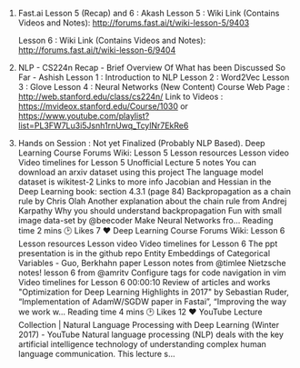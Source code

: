 1) Fast.ai Lesson 5 (Recap) and 6 : Akash
    Lesson 5 :
        Wiki Link (Contains Videos and Notes): http://forums.fast.ai/t/wiki-lesson-5/9403
    
    Lesson 6 :
        Wiki Link (Contains Videos and Notes): http://forums.fast.ai/t/wiki-lesson-6/9404
    
2) NLP - CS224n Recap - Brief Overview Of What has been Discussed So Far - Ashish
    Lesson 1 : Introduction to NLP
    Lesson 2 : Word2Vec
    Lesson 3 : Glove
    Lesson 4 : Neural Networks (New Content)
    Course Web Page : http://web.stanford.edu/class/cs224n/
    Link to Videos : https://mvideox.stanford.edu/Course/1030 or https://www.youtube.com/playlist?list=PL3FW7Lu3i5Jsnh1rnUwq_TcylNr7EkRe6

3) Hands on Session : Not yet Finalized (Probably NLP Based).
Deep Learning Course Forums
Wiki: Lesson 5
Lesson resources Lesson video Video timelines for Lesson 5 Unofficial Lecture 5 notes You can download an arxiv dataset using this project The language model dataset is wikitest-2 Links to more info Jacobian and Hessian in the Deep Learning book: section 4.3.1 (page 84) Backpropagation as a chain rule by Chris Olah Another explanation about the chain rule from Andrej Karpathy Why you should understand backpropagation Fun with small image data-set by @beecoder Make Neural Networks fro...
Reading time
2 mins :clock2:
Likes
7 :heart:
Deep Learning Course Forums
Wiki: Lesson 6
Lesson resources Lesson video Video timelines for Lesson 6 The ppt presentation is in the github repo Entity Embeddings of Categorical Variables - Guo, Berkhahn paper Lesson notes from @timlee Nietzsche notes! lesson 6 from @amritv Configure tags for code navigation in vim Video timelines for Lesson 6 00:00:10 Review of articles and works "Optimization for Deep Learning Highlights in 2017" by Sebastian Ruder, “Implementation of AdamW/SGDW paper in Fastai”, “Improving the way we work w...
Reading time
4 mins :clock2:
Likes
12 :heart:
YouTube
Lecture Collection | Natural Language Processing with Deep Learning (Winter 2017) - YouTube
Natural language processing (NLP) deals with the key artificial intelligence technology of understanding complex human language communication. This lecture s...
